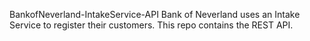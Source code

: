 BankofNeverland-IntakeService-API
Bank of Neverland uses an Intake Service to register their customers. This repo contains the REST API.